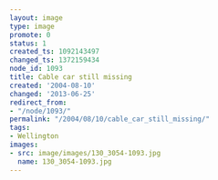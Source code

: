 ```yaml
---
layout: image
type: image
promote: 0
status: 1
created_ts: 1092143497
changed_ts: 1372159434
node_id: 1093
title: Cable car still missing
created: '2004-08-10'
changed: '2013-06-25'
redirect_from:
- "/node/1093/"
permalink: "/2004/08/10/cable_car_still_missing/"
tags:
- Wellington
images:
- src: image/images/130_3054-1093.jpg
  name: 130_3054-1093.jpg
---
```


